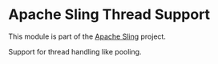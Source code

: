 # Apache Sling Thread Support

This module is part of the [Apache Sling](https://sling.apache.org) project.

Support for thread handling like pooling.
